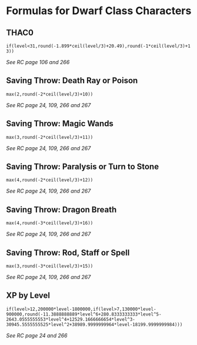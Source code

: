 # Formulas for Dwarf Class Characters

## THAC0
`if(level<31,round(-1.899*ceil(level/3)+20.49),round(-1*ceil(level/3)+13))`

*See RC page 106 and 266*

## Saving Throw: Death Ray or Poison
`max(2,round(-2*ceil(level/3)+10))`

*See RC page 24, 109, 266 and 267*

## Saving Throw: Magic Wands
`max(3,round(-2*ceil(level/3)+11))`

*See RC page 24, 109, 266 and 267*

## Saving Throw: Paralysis or Turn to Stone
`max(4,round(-2*ceil(level/3)+12))`

*See RC page 24, 109, 266 and 267*

## Saving Throw: Dragon Breath
`max(4,round(-3*ceil(level/3)+16))`

*See RC page 24, 109, 266 and 267*

## Saving Throw: Rod, Staff or Spell
`max(3,round(-3*ceil(level/3)+15))`

*See RC page 24, 109, 266 and 267*

## XP by Level
`if(level>12,200000*level-1800000,if(level>7,130000*level-900000,round(-11.3888888889*level^6+280.8333333333*level^5-2643.0555555553*level^4+12529.1666666654*level^3-30945.5555555525*level^2+38989.9999999964*level-18199.9999999984)))`

*See RC page 24 and 266*
